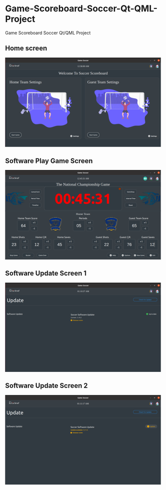 # Game-Scoreboard-Soccer-Qt-QML-Project
Game Scoreboard Soccer Qt/QML Project
## Home screen 
![alt text](https://github.com/cppqtdev/Game-Scoreboard-Soccer-Qt-QML-Project/blob/main/SoccerProject/Assets/ScreenShots/Home.png?raw=true)

## Software Play Game Screen 
![alt text](https://github.com/cppqtdev/Game-Scoreboard-Soccer-Qt-QML-Project/blob/main/SoccerProject/Assets/ScreenShots/playScreen.png?raw=true)

## Software Update Screen 1
![alt text](https://github.com/cppqtdev/Game-Scoreboard-Soccer-Qt-QML-Project/blob/main/SoccerProject/Assets/ScreenShots/updateSoccer.png?raw=true)
## Software Update Screen 2
![alt text](https://github.com/cppqtdev/Game-Scoreboard-Soccer-Qt-QML-Project/blob/main/SoccerProject/Assets/ScreenShots/updateSoccer2.png?raw=true)
